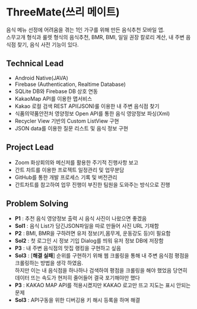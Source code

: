 # ThreeMate(쓰리 메이트)
음식 메뉴 선정에 어려움을 겪는 1인 가구를 위해 만든 음식추천 모바일 앱.  
스무고개 형식과 룰렛 형식의 음식추천, BMR, BMI, 일일 권장 칼로리 계산, 내 주변 음식점 찾기, 음식 사전 기능이 있다.



## Technical Lead
* Android Native(JAVA)  
* Firebase (Authentication, Realtime Database)  
* SQLite DB와 Firebase DB 상호 연동  
* KakaoMap API를 이용한 맵서비스  
* Kakao 로컬 검색 REST API(JSON)룰 이용한 내 주변 음식점 찾기  
* 식품의약품안전처 영양정보 Open API를 통한 음식 영양정보 파싱(Xml)  
* Recycler View 기반의 Custom ListView 구현  
* JSON data를 이용한 질문 리스트 및 음식 정보 구현  


## Project Lead  
* Zoom 화상회의와 메신저를 활용한 주기적 진행사항 보고  
* 간트 차트를 이용한 프로젝트 일정관리 및 업무분담  
* GitHub를 통한 개발 프로세스 기록 및 버전관리  
* 간트차트를 참고하여 업무 진행이 부진한 팀원을 도와주는 방식으로 진행  

## Problem Solving
* **P1** : 추천 음식 영양정보 출력 시 음식 사진이 나왔으면 좋겠음
* **Sol1** : 음식 List가 담긴JSON파일을 따로 만들어 사진 URL 기재함
* **P2** : BMI, BMR을 구하려면 유저 정보(키,몸무게, 운동강도 등)이 필요함  
* **Sol2** :  첫 로그인 시 정보 기입 Dialog를 띄워 유저 정보 DB에 저장함
* **P3** : 내 주변 음식점의 맛집 랭킹을 구현하고 싶음  
* **Sol3** : [**해결 실패**] 순위를 구현하기 위해 웹 크롤링을 통해 내 주변 음식점 평점을 크롤링하는 방법을 생각 하였음.  
하지만 이는 내 음식점을 하나하나 검색하여 평점을 크롤링을 해야 했었음
당연히 데이터 뜨는 속도가 현저히 줄어들어 결국 포기해야만 했다
* **P3** : KAKAO MAP API를 적용시켰지만 KAKAO 로고만 뜨고 지도는 표시 안되는 문제
* **Sol3** : API구동을 위한 디버깅용 키 해시 등록을 하며 해결
